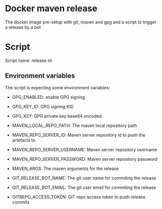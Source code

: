 # Docker maven release

The docker image pre-setup with git, maven and gpg and a script to trigger a release by a bot

# Script
Script name: release.sh


## Environment variables

The script is expecting some environment variables:


- GPG_ENABLED: enable GPG signing
- GPG_KEY_ID: GPG signing KID
- GPG_KEY: GPG private key  base64 encoded.

- MAVEN_LOCAL_REPO_PATH: The maven local repository path
- MAVEN_REPO_SERVER_ID: Maven server repository id to push the artefacts to
- MAVEN_REPO_SERVER_USERNAME: Maven server repository username
- MAVEN_REPO_SERVER_PASSWORD: Maven server repository password
- MAVEN_ARGS: The maven arguments for the release

- GIT_RELEASE_BOT_NAME: The git user name for commiting the release
- GIT_RELEASE_BOT_EMAIL: The git user email for commiting the release

- GITREPO_ACCESS_TOKEN: GIT repo access token to push release commits